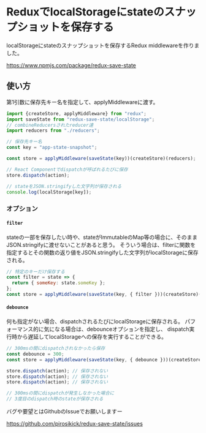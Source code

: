 ReduxでlocalStorageにstateのスナップショットを保存する
=====================================================

localStorageにstateのスナップショットを保存するRedux middlewareを作りました。

https://www.npmjs.com/package/redux-save-state

## 使い方

第1引数に保存先キー名を指定して、applyMiddlewareに渡す。

```js
import {createStore, applyMiddleware} from "redux";
import saveState from "redux-save-state/localStorage";
// combineReducersされたreducer達
import reducers from "./reducers";

// 保存先キー名
const key = "app-state-snapshot";

const store = applyMiddleware(saveState(key))(createStore)(reducers);

// React Componentでdispatchが呼ばれるたびに保存
store.dispatch(action);

// stateをJSON.stringifyした文字列が保存される
console.log(localStorage[key]);
```

### オプション

#### `filter`

stateの一部を保存したい時や、stateがImmutableのMap等の場合に、そのままJSON.stringifyに渡せないことがあると思う。
そういう場合は、filterに関数を指定するとその関数の返り値をJSON.stringifyした文字列がlocalStorageに保存される。

```js
// 特定のキーだけ保存する
const filter = state => {
  return { someKey: state.someKey };
};
const store = applyMiddleware(saveState(key, { filter }))(createStore)(reducers);
```

#### `debounce`

何も指定がない場合、dispatchされるたびにlocalStorageに保存される。
パフォーマンス的に気になる場合は、debounceオプションを指定し、
dispatch実行時から遅延してlocalStorageへの保存を実行することができる。

```js
// 300msの間にdispatchされなかったら保存
const debounce = 300;
const store = applyMiddleware(saveState(key, { debounce }))(createStore)(reducers);

store.dispatch(action); // 保存されない
store.dispatch(action); // 保存されない
store.dispatch(action); // 保存されない

// 300msの間にdispatchが発生しなかった場合に
// 3度目のdispatch時のstateが保存される
```

バグや要望とはGithubのIssueでお願いしますー

https://github.com/pirosikick/redux-save-state/issues
